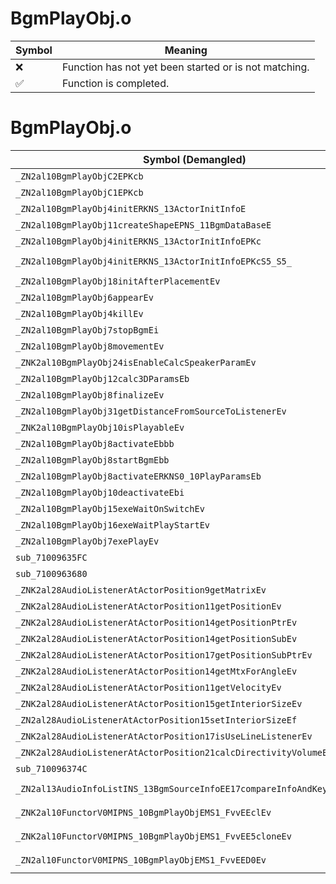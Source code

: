 # BgmPlayObj.o
| Symbol | Meaning 
| ------------- | ------------- 
| :x: | Function has not yet been started or is not matching. 
| :white_check_mark: | Function is completed. 


# BgmPlayObj.o
| Symbol (Demangled) | Symbol (Mangled) | Decompiled? |
| ------------- |  ------------- | ------------- |
| `_ZN2al10BgmPlayObjC2EPKcb` | `al::BgmPlayObj::BgmPlayObj(char const*,bool)` | :white_check_mark: |
| `_ZN2al10BgmPlayObjC1EPKcb` | `al::BgmPlayObj::BgmPlayObj(char const*,bool)` | :white_check_mark: |
| `_ZN2al10BgmPlayObj4initERKNS_13ActorInitInfoE` | `al::BgmPlayObj::init(al::ActorInitInfo const&)` | :white_check_mark: |
| `_ZN2al10BgmPlayObj11createShapeEPNS_11BgmDataBaseE` | `al::BgmPlayObj::createShape(al::BgmDataBase *)` | :white_check_mark: |
| `_ZN2al10BgmPlayObj4initERKNS_13ActorInitInfoEPKc` | `al::BgmPlayObj::init(al::ActorInitInfo const&,char const*)` | :white_check_mark: |
| `_ZN2al10BgmPlayObj4initERKNS_13ActorInitInfoEPKcS5_S5_` | `al::BgmPlayObj::init(al::ActorInitInfo const&,char const*,char const*,char const*)` | :white_check_mark: |
| `_ZN2al10BgmPlayObj18initAfterPlacementEv` | `al::BgmPlayObj::initAfterPlacement(void)` | :white_check_mark: |
| `_ZN2al10BgmPlayObj6appearEv` | `al::BgmPlayObj::appear(void)` | :white_check_mark: |
| `_ZN2al10BgmPlayObj4killEv` | `al::BgmPlayObj::kill(void)` | :white_check_mark: |
| `_ZN2al10BgmPlayObj7stopBgmEi` | `al::BgmPlayObj::stopBgm(int)` | :white_check_mark: |
| `_ZN2al10BgmPlayObj8movementEv` | `al::BgmPlayObj::movement(void)` | :white_check_mark: |
| `_ZNK2al10BgmPlayObj24isEnableCalcSpeakerParamEv` | `al::BgmPlayObj::isEnableCalcSpeakerParam(void)const` | :white_check_mark: |
| `_ZN2al10BgmPlayObj12calc3DParamsEb` | `al::BgmPlayObj::calc3DParams(bool)` | :white_check_mark: |
| `_ZN2al10BgmPlayObj8finalizeEv` | `al::BgmPlayObj::finalize(void)` | :white_check_mark: |
| `_ZN2al10BgmPlayObj31getDistanceFromSourceToListenerEv` | `al::BgmPlayObj::getDistanceFromSourceToListener(void)` | :white_check_mark: |
| `_ZNK2al10BgmPlayObj10isPlayableEv` | `al::BgmPlayObj::isPlayable(void)const` | :white_check_mark: |
| `_ZN2al10BgmPlayObj8activateEbbb` | `al::BgmPlayObj::activate(bool,bool,bool)` | :white_check_mark: |
| `_ZN2al10BgmPlayObj8startBgmEbb` | `al::BgmPlayObj::startBgm(bool,bool)` | :white_check_mark: |
| `_ZN2al10BgmPlayObj8activateERKNS0_10PlayParamsEb` | `al::BgmPlayObj::activate(al::BgmPlayObj::PlayParams const&,bool)` | :white_check_mark: |
| `_ZN2al10BgmPlayObj10deactivateEbi` | `al::BgmPlayObj::deactivate(bool,int)` | :white_check_mark: |
| `_ZN2al10BgmPlayObj15exeWaitOnSwitchEv` | `al::BgmPlayObj::exeWaitOnSwitch(void)` | :white_check_mark: |
| `_ZN2al10BgmPlayObj16exeWaitPlayStartEv` | `al::BgmPlayObj::exeWaitPlayStart(void)` | :white_check_mark: |
| `_ZN2al10BgmPlayObj7exePlayEv` | `al::BgmPlayObj::exePlay(void)` | :white_check_mark: |
| `sub_71009635FC` | `` | :white_check_mark: |
| `sub_7100963680` | `` | :white_check_mark: |
| `_ZNK2al28AudioListenerAtActorPosition9getMatrixEv` | `al::AudioListenerAtActorPosition::getMatrix(void)const` | :white_check_mark: |
| `_ZNK2al28AudioListenerAtActorPosition11getPositionEv` | `al::AudioListenerAtActorPosition::getPosition(void)const` | :white_check_mark: |
| `_ZNK2al28AudioListenerAtActorPosition14getPositionPtrEv` | `al::AudioListenerAtActorPosition::getPositionPtr(void)const` | :white_check_mark: |
| `_ZNK2al28AudioListenerAtActorPosition14getPositionSubEv` | `al::AudioListenerAtActorPosition::getPositionSub(void)const` | :white_check_mark: |
| `_ZNK2al28AudioListenerAtActorPosition17getPositionSubPtrEv` | `al::AudioListenerAtActorPosition::getPositionSubPtr(void)const` | :white_check_mark: |
| `_ZNK2al28AudioListenerAtActorPosition14getMtxForAngleEv` | `al::AudioListenerAtActorPosition::getMtxForAngle(void)const` | :white_check_mark: |
| `_ZNK2al28AudioListenerAtActorPosition11getVelocityEv` | `al::AudioListenerAtActorPosition::getVelocity(void)const` | :white_check_mark: |
| `_ZNK2al28AudioListenerAtActorPosition15getInteriorSizeEv` | `al::AudioListenerAtActorPosition::getInteriorSize(void)const` | :white_check_mark: |
| `_ZN2al28AudioListenerAtActorPosition15setInteriorSizeEf` | `al::AudioListenerAtActorPosition::setInteriorSize(float)` | :white_check_mark: |
| `_ZNK2al28AudioListenerAtActorPosition17isUseLineListenerEv` | `al::AudioListenerAtActorPosition::isUseLineListener(void)const` | :white_check_mark: |
| `_ZNK2al28AudioListenerAtActorPosition21calcDirectivityVolumeEff` | `al::AudioListenerAtActorPosition::calcDirectivityVolume(float,float)const` | :white_check_mark: |
| `sub_710096374C` | `` | :white_check_mark: |
| `_ZN2al13AudioInfoListINS_13BgmSourceInfoEE17compareInfoAndKeyEPKS1_PKc` | `al::AudioInfoList<al::BgmSourceInfo>::compareInfoAndKey(al::BgmSourceInfo const*,char const*)` | :white_check_mark: |
| `_ZNK2al10FunctorV0MIPNS_10BgmPlayObjEMS1_FvvEEclEv` | `al::FunctorV0M<al::BgmPlayObj *,void (al::BgmPlayObj::*)(void)>::operator()(void)const` | :white_check_mark: |
| `_ZNK2al10FunctorV0MIPNS_10BgmPlayObjEMS1_FvvEE5cloneEv` | `al::FunctorV0M<al::BgmPlayObj *,void (al::BgmPlayObj::*)(void)>::clone(void)const` | :white_check_mark: |
| `_ZN2al10FunctorV0MIPNS_10BgmPlayObjEMS1_FvvEED0Ev` | `al::FunctorV0M<al::BgmPlayObj *,void (al::BgmPlayObj::*)(void)>::~FunctorV0M()` | :white_check_mark: |
